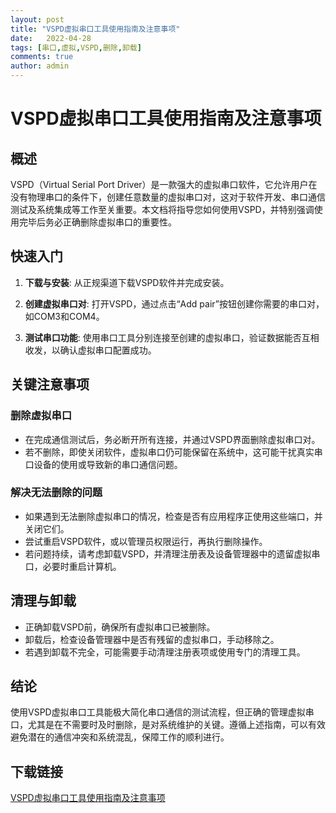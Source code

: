 ```yaml
---
layout: post
title: "VSPD虚拟串口工具使用指南及注意事项"
date:   2022-04-28
tags: [串口,虚拟,VSPD,删除,卸载]
comments: true
author: admin
---
```

# VSPD虚拟串口工具使用指南及注意事项

## 概述

VSPD（Virtual Serial Port Driver）是一款强大的虚拟串口软件，它允许用户在没有物理串口的条件下，创建任意数量的虚拟串口对，这对于软件开发、串口通信测试及系统集成等工作至关重要。本文档将指导您如何使用VSPD，并特别强调使用完毕后务必正确删除虚拟串口的重要性。

## 快速入门

1. **下载与安装**: 从正规渠道下载VSPD软件并完成安装。
   
2. **创建虚拟串口对**: 打开VSPD，通过点击“Add pair”按钮创建你需要的串口对，如COM3和COM4。

3. **测试串口功能**: 使用串口工具分别连接至创建的虚拟串口，验证数据能否互相收发，以确认虚拟串口配置成功。

## 关键注意事项

### 删除虚拟串口

- 在完成通信测试后，务必断开所有连接，并通过VSPD界面删除虚拟串口对。
- 若不删除，即使关闭软件，虚拟串口仍可能保留在系统中，这可能干扰真实串口设备的使用或导致新的串口通信问题。

### 解决无法删除的问题

- 如果遇到无法删除虚拟串口的情况，检查是否有应用程序正使用这些端口，并关闭它们。
- 尝试重启VSPD软件，或以管理员权限运行，再执行删除操作。
- 若问题持续，请考虑卸载VSPD，并清理注册表及设备管理器中的遗留虚拟串口，必要时重启计算机。

## 清理与卸载

- 正确卸载VSPD前，确保所有虚拟串口已被删除。
- 卸载后，检查设备管理器中是否有残留的虚拟串口，手动移除之。
- 若遇到卸载不完全，可能需要手动清理注册表项或使用专门的清理工具。

## 结论

使用VSPD虚拟串口工具能极大简化串口通信的测试流程，但正确的管理虚拟串口，尤其是在不需要时及时删除，是对系统维护的关键。遵循上述指南，可以有效避免潜在的通信冲突和系统混乱，保障工作的顺利进行。

## 下载链接

[VSPD虚拟串口工具使用指南及注意事项](https://pan.quark.cn/s/51868492d859)